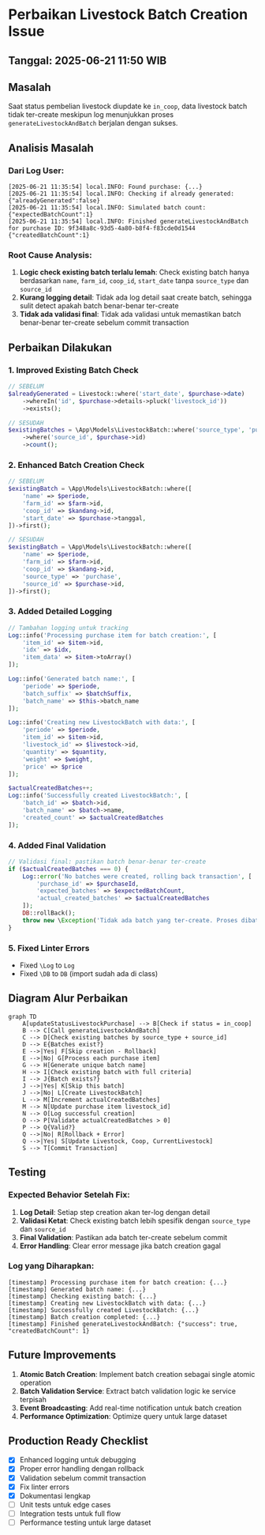 # Perbaikan Livestock Batch Creation Issue

## Tanggal: 2025-06-21 11:50 WIB

## Masalah

Saat status pembelian livestock diupdate ke `in_coop`, data livestock batch tidak ter-create meskipun log menunjukkan proses `generateLivestockAndBatch` berjalan dengan sukses.

## Analisis Masalah

### Dari Log User:

```
[2025-06-21 11:35:54] local.INFO: Found purchase: {...}
[2025-06-21 11:35:54] local.INFO: Checking if already generated: {"alreadyGenerated":false}
[2025-06-21 11:35:54] local.INFO: Simulated batch count: {"expectedBatchCount":1}
[2025-06-21 11:35:54] local.INFO: Finished generateLivestockAndBatch for purchase ID: 9f348a8c-93d5-4a80-b8f4-f83cde0d1544 {"createdBatchCount":1}
```

### Root Cause Analysis:

1. **Logic check existing batch terlalu lemah**: Check existing batch hanya berdasarkan `name`, `farm_id`, `coop_id`, `start_date` tanpa `source_type` dan `source_id`
2. **Kurang logging detail**: Tidak ada log detail saat create batch, sehingga sulit detect apakah batch benar-benar ter-create
3. **Tidak ada validasi final**: Tidak ada validasi untuk memastikan batch benar-benar ter-create sebelum commit transaction

## Perbaikan Dilakukan

### 1. Improved Existing Batch Check

```php
// SEBELUM
$alreadyGenerated = Livestock::where('start_date', $purchase->date)
    ->whereIn('id', $purchase->details->pluck('livestock_id'))
    ->exists();

// SESUDAH
$existingBatches = \App\Models\LivestockBatch::where('source_type', 'purchase')
    ->where('source_id', $purchase->id)
    ->count();
```

### 2. Enhanced Batch Creation Check

```php
// SEBELUM
$existingBatch = \App\Models\LivestockBatch::where([
    'name' => $periode,
    'farm_id' => $farm->id,
    'coop_id' => $kandang->id,
    'start_date' => $purchase->tanggal,
])->first();

// SESUDAH
$existingBatch = \App\Models\LivestockBatch::where([
    'name' => $periode,
    'farm_id' => $farm->id,
    'coop_id' => $kandang->id,
    'source_type' => 'purchase',
    'source_id' => $purchase->id,
])->first();
```

### 3. Added Detailed Logging

```php
// Tambahan logging untuk tracking
Log::info('Processing purchase item for batch creation:', [
    'item_id' => $item->id,
    'idx' => $idx,
    'item_data' => $item->toArray()
]);

Log::info('Generated batch name:', [
    'periode' => $periode,
    'batch_suffix' => $batchSuffix,
    'batch_name' => $this->batch_name
]);

Log::info('Creating new LivestockBatch with data:', [
    'periode' => $periode,
    'item_id' => $item->id,
    'livestock_id' => $livestock->id,
    'quantity' => $quantity,
    'weight' => $weight,
    'price' => $price
]);

$actualCreatedBatches++;
Log::info('Successfully created LivestockBatch:', [
    'batch_id' => $batch->id,
    'batch_name' => $batch->name,
    'created_count' => $actualCreatedBatches
]);
```

### 4. Added Final Validation

```php
// Validasi final: pastikan batch benar-benar ter-create
if ($actualCreatedBatches === 0) {
    Log::error('No batches were created, rolling back transaction', [
        'purchase_id' => $purchaseId,
        'expected_batches' => $expectedBatchCount,
        'actual_created_batches' => $actualCreatedBatches
    ]);
    DB::rollBack();
    throw new \Exception('Tidak ada batch yang ter-create. Proses dibatalkan.');
}
```

### 5. Fixed Linter Errors

-   Fixed `\Log` to `Log`
-   Fixed `\DB` to `DB` (import sudah ada di class)

## Diagram Alur Perbaikan

```mermaid
graph TD
    A[updateStatusLivestockPurchase] --> B[Check if status = in_coop]
    B --> C[Call generateLivestockAndBatch]
    C --> D[Check existing batches by source_type + source_id]
    D --> E{Batches exist?}
    E -->|Yes| F[Skip creation - Rollback]
    E -->|No| G[Process each purchase item]
    G --> H[Generate unique batch name]
    H --> I[Check existing batch with full criteria]
    I --> J{Batch exists?}
    J -->|Yes| K[Skip this batch]
    J -->|No| L[Create LivestockBatch]
    L --> M[Increment actualCreatedBatches]
    M --> N[Update purchase item livestock_id]
    N --> O[Log successful creation]
    O --> P[Validate actualCreatedBatches > 0]
    P --> Q{Valid?}
    Q -->|No| R[Rollback + Error]
    Q -->|Yes| S[Update Livestock, Coop, CurrentLivestock]
    S --> T[Commit Transaction]
```

## Testing

### Expected Behavior Setelah Fix:

1. **Log Detail**: Setiap step creation akan ter-log dengan detail
2. **Validasi Ketat**: Check existing batch lebih spesifik dengan `source_type` dan `source_id`
3. **Final Validation**: Pastikan ada batch ter-create sebelum commit
4. **Error Handling**: Clear error message jika batch creation gagal

### Log yang Diharapkan:

```
[timestamp] Processing purchase item for batch creation: {...}
[timestamp] Generated batch name: {...}
[timestamp] Checking existing batch: {...}
[timestamp] Creating new LivestockBatch with data: {...}
[timestamp] Successfully created LivestockBatch: {...}
[timestamp] Batch creation completed: {...}
[timestamp] Finished generateLivestockAndBatch: {"success": true, "createdBatchCount": 1}
```

## Future Improvements

1. **Atomic Batch Creation**: Implement batch creation sebagai single atomic operation
2. **Batch Validation Service**: Extract batch validation logic ke service terpisah
3. **Event Broadcasting**: Add real-time notification untuk batch creation
4. **Performance Optimization**: Optimize query untuk large dataset

## Production Ready Checklist

-   [x] Enhanced logging untuk debugging
-   [x] Proper error handling dengan rollback
-   [x] Validation sebelum commit transaction
-   [x] Fix linter errors
-   [x] Dokumentasi lengkap
-   [ ] Unit tests untuk edge cases
-   [ ] Integration tests untuk full flow
-   [ ] Performance testing untuk large dataset
